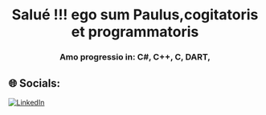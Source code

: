 <h1 align="center">Salué !!! ego sum Paulus,cogitatoris et programmatoris</h1>
<h3 align="center"> Amo progressio in: C#, C++, C, DART,  </h3>


## 🌐 Socials:
[![LinkedIn](https://img.shields.io/badge/LinkedIn-%230077B5.svg?logo=linkedin&logoColor=white)](https://linkedin.com/in/www.linkedin.com/in/paulo-ricardo-moraes-camargo-226266148/) 

<p align="left">
</p>
